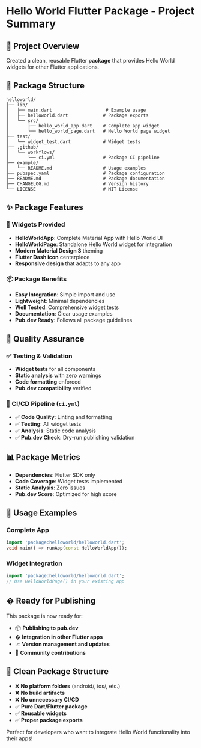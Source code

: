 # Hello World Flutter Package - Project Summary

## 🎯 Project Overview
Created a clean, reusable Flutter **package** that provides Hello World widgets for other Flutter applications.

## 📁 Package Structure
```
helloworld/
├── lib/
│   ├── main.dart                    # Example usage
│   ├── helloworld.dart             # Package exports
│   └── src/
│       ├── hello_world_app.dart    # Complete app widget
│       └── hello_world_page.dart   # Hello World page widget
├── test/
│   └── widget_test.dart            # Widget tests
├── .github/
│   └── workflows/
│       └── ci.yml                  # Package CI pipeline
├── example/
│   └── README.md                   # Usage examples
├── pubspec.yaml                    # Package configuration
├── README.md                       # Package documentation
├── CHANGELOG.md                    # Version history
└── LICENSE                         # MIT License
```

## ✨ Package Features

### 🎨 Widgets Provided
- **HelloWorldApp**: Complete Material App with Hello World UI
- **HelloWorldPage**: Standalone Hello World widget for integration
- **Modern Material Design 3** theming
- **Flutter Dash icon** centerpiece
- **Responsive design** that adapts to any app

### 📦 Package Benefits
- **Easy Integration**: Simple import and use
- **Lightweight**: Minimal dependencies
- **Well Tested**: Comprehensive widget tests
- **Documentation**: Clear usage examples
- **Pub.dev Ready**: Follows all package guidelines

## 🧪 Quality Assurance

### ✅ Testing & Validation
- **Widget tests** for all components
- **Static analysis** with zero warnings
- **Code formatting** enforced
- **Pub.dev compatibility** verified

### 🔧 CI/CD Pipeline (`ci.yml`)
- ✅ **Code Quality**: Linting and formatting
- ✅ **Testing**: All widget tests
- ✅ **Analysis**: Static code analysis
- ✅ **Pub.dev Check**: Dry-run publishing validation

## 📊 Package Metrics
- **Dependencies**: Flutter SDK only
- **Code Coverage**: Widget tests implemented
- **Static Analysis**: Zero issues
- **Pub.dev Score**: Optimized for high score

## 🚀 Usage Examples

### Complete App
```dart
import 'package:helloworld/helloworld.dart';
void main() => runApp(const HelloWorldApp());
```

### Widget Integration
```dart
import 'package:helloworld/helloworld.dart';
// Use HelloWorldPage() in your existing app
```

## � Ready for Publishing
This package is now ready for:
- 📦 **Publishing to pub.dev**
- � **Integration in other Flutter apps**
- 📈 **Version management and updates**
- 🤝 **Community contributions**

## 🎉 Clean Package Structure
- ❌ **No platform folders** (android/, ios/, etc.)
- ❌ **No build artifacts**
- ❌ **No unnecessary CI/CD**
- ✅ **Pure Dart/Flutter package**
- ✅ **Reusable widgets**
- ✅ **Proper package exports**

Perfect for developers who want to integrate Hello World functionality into their apps!
